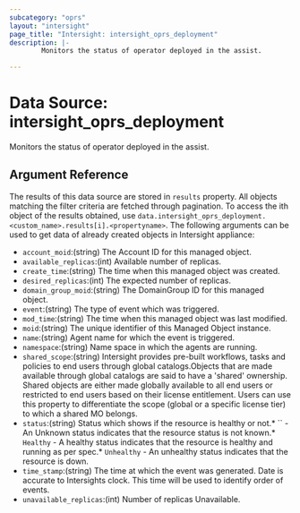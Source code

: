 ```yaml
---
subcategory: "oprs"
layout: "intersight"
page_title: "Intersight: intersight_oprs_deployment"
description: |-
        Monitors the status of operator deployed in the assist.

---
```


# Data Source: intersight_oprs_deployment
Monitors the status of operator deployed in the assist.
## Argument Reference
The results of this data source are stored in `results` property.
All objects matching the filter criteria are fetched through pagination.
To access the ith object of the results obtained, use `data.intersight_oprs_deployment.<custom_name>.results[i].<propertyname>`.
The following arguments can be used to get data of already created objects in Intersight appliance:
* `account_moid`:(string) The Account ID for this managed object. 
* `available_replicas`:(int) Available number of replicas. 
* `create_time`:(string) The time when this managed object was created. 
* `desired_replicas`:(int) The expected number of replicas. 
* `domain_group_moid`:(string) The DomainGroup ID for this managed object. 
* `event`:(string) The type of event which was triggered. 
* `mod_time`:(string) The time when this managed object was last modified. 
* `moid`:(string) The unique identifier of this Managed Object instance. 
* `name`:(string) Agent name for which the event is triggered. 
* `namespace`:(string) Name space in which the agents are running. 
* `shared_scope`:(string) Intersight provides pre-built workflows, tasks and policies to end users through global catalogs.Objects that are made available through global catalogs are said to have a 'shared' ownership. Shared objects are either made globally available to all end users or restricted to end users based on their license entitlement. Users can use this property to differentiate the scope (global or a specific license tier) to which a shared MO belongs. 
* `status`:(string) Status which shows if the resource is healthy or not.* `` - An Unknown status indicates that the resource status is not known.* `Healthy` - A healthy status indicates that the resource is healthy and running as per spec.* `Unhealthy` - An unhealthy status indicates that the resource is down. 
* `time_stamp`:(string) The time at which the event was generated. Date is accurate to Intersights clock. This time will be used to identify order of events. 
* `unavailable_replicas`:(int) Number of replicas Unavailable. 
 
